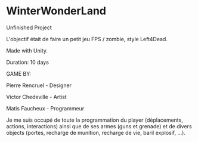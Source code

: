 # WinterWonderLand
Unfinished Project

L'objectif était de faire un petit jeu FPS / zombie, style Left4Dead.

Made with Unity.

Duration: 10 days

GAME BY:

Pierre Rencruel - Designer

Victor Chedeville - Artist

Matis Faucheux - Programmeur

Je me suis occupé de toute la programmation du player (déplacements, actions, interactions) ainsi que de ses armes (guns et grenade) et de divers objects (portes, recharge de munition, recharge de vie, baril explosif, ...).
